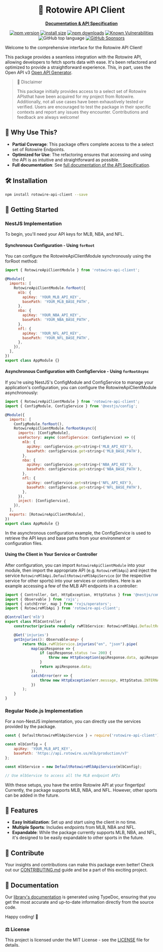 <h1 p align="center">
🎉 Rotowire API Client
</h1>

<p align="center">
    <a href="https://gfay63.github.io/rotowire-api-client/"><b>Documentation & API Specification</b></a>
</p>

<div align="center">

[![npm version](https://img.shields.io/npm/v/rotowire-api-client.svg)](https://www.npmjs.com/package/rotowire-api-client)
[![install size](https://img.shields.io/badge/dynamic/json?url=https://packagephobia.com/v2/api.json?p=rotowire-api-client&query=$.install.pretty&label=install%20size&style=flat-square)](https://packagephobia.now.sh/result?p=rotowire-api-client)
[![npm downloads](https://img.shields.io/npm/dm/rotowire-api-client.svg?style=flat-square)](https://npm-stat.com/charts.html?package=rotowire-api-client)
[![Known Vulnerabilities](https://snyk.io/test/npm/rotowire-api-client/badge.svg)](https://snyk.io/test/npm/rotowire-api-client)
![GitHub top language](https://img.shields.io/github/languages/top/gfay63/rotowire-api-client)
[![GitHub Sponsors](https://img.shields.io/github/sponsors/gfay63)](https://github.com/sponsors/gfay63)
</div>

Welcome to the comprehensive interface for the Rotowire API Client!

This package provides a seamless integration with the Rotowire API, allowing developers to fetch sports data with ease. It's been refactored and optimized to provide a straightforward experience. This, in part, uses the Open API v3 [Open API Generator](https://openapi-generator.tech/).

> 🚨 Disclaimer
>
> This package initially provides access to a select set of Rotowire APIsthat have been acquired for my project from Rotowire. Additionally, not all use cases have been exhaustively tested or verified. Users are encouraged to test the package in their specific contexts and report any issues they encounter. Contributions and feedback are always welcome!

## 🌟 Why Use This?

- **Partial Coverage**: This package offers complete access to the a select set of Rotowire Endpoints.
- **Optimized for Use**: The refactoring ensures that accessing and using the API is as intuitive and straightforward as possible.
- **Full documentation**: See [full documentation of the API Specification](https://gfay63.github.io/rotowire-api-client/).

## 🛠 Installation

```sh
npm install rotowire-api-client --save
```

## 🚀 Getting Started

### NestJS Implementation

To begin, you'll need your API keys for MLB, NBA, and NFL.

#### Synchronous Configuration - Using `forRoot`

You can configure the RotowireApiClientModule synchronously using the forRoot method:

```javascript
import { RotowireApiClientModule } from 'rotowire-api-client';

@Module({
  imports: [
    RotowireApiClientModule.forRoot({
      mlb: {
        apiKey: 'YOUR_MLB_API_KEY',
        basePath: 'YOUR_MLB_BASE_PATH',
      },
      nba: {
        apiKey: 'YOUR_NBA_API_KEY',
        basePath: 'YOUR_NBA_BASE_PATH',
      },
      nfl: {
        apiKey: 'YOUR_NFL_API_KEY',
        basePath: 'YOUR_NFL_BASE_PATH',
      },
    }),
  ],
})
export class AppModule {}
```

#### Asynchronous Configuration with ConfigService - Using `forRootAsync`

If you're using NestJS's ConfigModule and ConfigService to manage your application's configuration, you can configure the RotowireApiClientModule asynchronously:

```javascript
import { RotowireApiClientModule } from 'rotowire-api-client';
import { ConfigModule, ConfigService } from '@nestjs/config';

@Module({
  imports: [
    ConfigModule.forRoot(),
    RotowireApiClientModule.forRootAsync({
      imports: [ConfigModule],
      useFactory: async (configService: ConfigService) => ({
        mlb: {
          apiKey: configService.get<string>('MLB_API_KEY'),
          basePath: configService.get<string>('MLB_BASE_PATH'),
        },
        nba: {
          apiKey: configService.get<string>('NBA_API_KEY'),
          basePath: configService.get<string>('NBA_BASE_PATH'),
        },
        nfl: {
          apiKey: configService.get<string>('NFL_API_KEY'),
          basePath: configService.get<string>('NFL_BASE_PATH'),
        },
      }),
      inject: [ConfigService],
    }),
  ],
  exports: [RotowireApiClientModule], 
})
export class AppModule {}
```

In the asynchronous configuration example, the ConfigService is used to retrieve the API keys and base paths from your environment or configuration files.

#### Using the Client in Your Service or Controller

After configuration, you can import `RotowireApiClientModule` into your module, then import the appropriate API (e.g. `RotowireMlbApi`) and inject the service `RotowireMlbApi.DefaultRotowireMlbApiService` (or the respective service for other sports) into your services or controllers. Here is an example accessing a few of the MLB API endpoints in a controller:

```ts
import { Controller, Get, HttpException, HttpStatus } from '@nestjs/common';
import { Observable } from 'rxjs';
import { catchError, map } from 'rxjs/operators';
import { RotowireMlbApi } from 'rotowire-api-client';

@Controller('mlb')
export class MlbController {
    constructor(private readonly rwMlbService: RotowireMlbApi.DefaultRotowireMlbApiService) {}

    @Get('injuries')
    getInjuries(): Observable<any> {
        return this.rwMlbService.injuries("en", "json").pipe(
            map(apiResponse => {
                if (apiResponse.status !== 200) {
                    throw new HttpException(apiResponse.data, apiResponse.status);
                }
                return apiResponse.data;
            }),
            catchError(err => {
                throw new HttpException(err.message, HttpStatus.INTERNAL_SERVER_ERROR);
            })
        );
    }
}
```

### Regular Node.js Implementation

For a non-NestJS implementation, you can directly use the services provided by the package.

```javascript
const { DefaultRotowireMlbApiService } = require('rotowire-api-client');

const mlbConfig = {
    apiKey: 'YOUR_MLB_API_KEY',
    basePath: 'https://api.rotowire.us/mlb/production/v7'
};

const mlbService = new DefaultRotowireMlbApiService(mlbConfig);

// Use mlbService to access all the MLB endpoint APIs
```

With these setups, you have the entire Rotowire API at your fingertips! Currently, the package supports MLB, NBA, and NFL. However, other sports can be added in the future.

## 📌 Features

- **Easy Initialization**: Set up and start using the client in no time.
- **Multiple Sports**: Includes endpoints from MLB, NBA and NFL.
- **Expandable**: While the package currently supports MLB, NBA, and NFL, it's designed to be easily expandable to other sports in the future.

## 🤝 Contribute

Your insights and contributions can make this package even better! Check out our [CONTRIBUTING.md](./CONTRIBUTING.md) guide and be a part of this exciting project.

## 📖 Documentation

Our [library's documentation](https://gfay63.github.io/rotowire-api-client/) is generated using TypeDoc, ensuring that you get the most accurate and up-to-date information directly from the source code.

Happy coding! 🎉

### ⚖️ License

This project is licensed under the MIT License - see the [LICENSE](./LICENSE) file for details.
